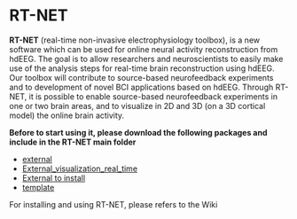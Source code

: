 # RT-NET
**RT-NET** (real-time non-invasive electrophysiology toolbox), is a new software which can be used for online neural activity reconstruction from hdEEG. The goal is to allow researchers and neuroscientists to easily make use of the analysis steps for real-time brain reconstruction using hdEEG. Our toolbox will contribute to source-based neurofeedback experiments and to development of novel BCI applications based on hdEEG. Through RT-NET, it is possible to enable source-based neurofeedback experiments in one or two brain areas, and to visualize in 2D and 3D (on a 3D cortical model) the online brain activity.
 
**Before to start using it, please download the following packages and include in the RT-NET main folder**
* [external](https://www.fil.ion.ucl.ac.uk/spm/software/spm12/)
* [External_visualization_real_time](https://github.com/robertoguarnieri/rtnet/releases/tag/External_visualization_real_time)
* [External to install](https://github.com/robertoguarnieri/rtnet/releases/tag/External_to_install)
* [template](https://github.com/robertoguarnieri/rtnet/releases/tag/template)



For installing and using RT-NET, please refers to the Wiki
